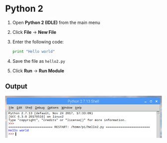 # Python 2

1. Open **Python 2 (IDLE)** from the main menu

1. Click **File** -> **New File**

1. Enter the following code:

    ```python
    print "Hello world"
    ```

1. Save the file as `hello2.py`

1. Click **Run** -> **Run Module**

## Output

![](images/python2-1.png)
